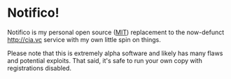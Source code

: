 # Notifico!

Notifico is my personal open source ([MIT](http://en.wikipedia.org/wiki/MIT_License))
replacement to the now-defunct http://cia.vc service with my own little spin on things.

Please note that this is extremely alpha software and likely has many flaws and
potential exploits. That said, it's safe to run your own copy with registrations
disabled.
